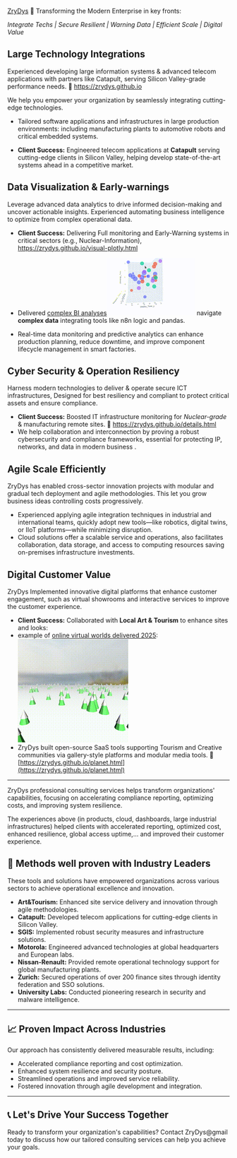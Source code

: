 
 [ZryDys](https://zrydys.github.io) 🚀 Transforming the Modern Enterprise in key fronts: 

*Integrate Techs | Secure Resilient | Warning Data | Efficient Scale | Digital Value*

## Large Technology Integrations

Experienced developing large information systems & advanced telecom applications with partners like Catapult, serving Silicon Valley-grade performance needs.  🔗 https://zrydys.github.io  

We help you empower your organization by seamlessly integrating cutting-edge technologies.

* Tailored software applications and infrastructures in large production environments: including manufacturing plants to automotive robots and critical embedded systems.
- **Client Success:** Engineered telecom applications at **Catapult** serving cutting-edge clients in Silicon Valley, helping develop state-of-the-art systems ahead in a competitive market.
 
## Data Visualization & Early-warnings

Leverage advanced data analytics to drive informed decision-making and uncover actionable insights. Experienced automating business intelligence to optimize from complex operational data.  
- **Client Success:** Delivering Full monitoring and Early-Warning systems  in critical sectors (e.g., Nuclear-Information),  https://zrydys.github.io/visual-plotly.html  

- Delivered [complex BI analyses![](anim/bi.gif)](visual-plotly.html) navigate **complex data** integrating tools like n8n logic and pandas.
 - Real-time data monitoring and predictive analytics can enhance production planning, reduce downtime, and improve component lifecycle management in smart factories.  

  

## Cyber Security & Operation Resiliency

Harness modern technologies to deliver & operate secure ICT infrastructures, Designed for best resiliency and  compliant to protect critical assets and ensure compliance.

- **Client Success:** Boosted IT infrastructure monitoring for _Nuclear-grade_ & manufacturing remote sites. 🔗 https://zrydys.github.io/details.html  
- We help collaboration and interconnection by proving a robust cybersecurity and compliance frameworks, essential for protecting IP, networks, and data in modern business .  

## Agile Scale Efficiently  

 ZryDys has enabled cross-sector innovation projects with modular and gradual tech deployment and agile methodologies.  This let you grow business ideas  controlling costs progressively. 

- Experienced applying agile integration techniques in industrial and international teams, quickly adopt new tools—like robotics, digital twins, or IIoT platforms—while minimizing disruption.  
- Cloud solutions offer a scalable service and operations, also facilitates collaboration, data storage, and access to computing resources saving on-premises infrastructure investments.  
 
## Digital Customer Value

ZryDys Implemented innovative digital platforms that enhance customer engagement, such as virtual showrooms and interactive services to improve the customer experience.  
 
- **Client Success:** Collaborated with **Local Art & Tourism** to enhance sites and looks:
- example of [online virtual worlds delivered 2025](planet.html): ![](anim/forest.gif)
- ZryDys built open-source SaaS tools supporting Tourism and Creative communities via gallery-style platforms and modular media tools.  🔗 [https://zrydys.github.io/planet.html](https://zrydys.github.io/planet.html)  


---
ZryDys professional consulting services helps transform organizations' capabilities, focusing on accelerating compliance reporting, optimizing costs, and improving system resilience.  

 
The experiences above (in products, cloud, dashboards, large industrial infrastructures) helped clients with accelerated reporting, optimized cost, enhanced resilience, global access uptime,... and improved their customer experience.  


## 🏢 **Methods well proven with Industry Leaders**

These tools and solutions have empowered organizations across various sectors to achieve operational excellence and innovation.

- **Art&Tourism:** Enhanced site service delivery and innovation through agile methodologies.
- **Catapult:** Developed telecom applications for cutting-edge clients in Silicon Valley.
- **SGIS:** Implemented robust security measures and infrastructure solutions.
- **Motorola:** Engineered advanced technologies at global headquarters and European labs.
- **Nissan-Renault:** Provided remote operational technology support for global manufacturing plants.
- **Zurich:** Secured operations of over 200 finance sites through identity federation and SSO solutions.
- **University Labs:** Conducted pioneering research in security and malware intelligence. 


---

## 📈 **Proven Impact Across Industries**

Our approach has consistently delivered measurable results, including:

- Accelerated compliance reporting and cost optimization.
- Enhanced system resilience and security posture.
- Streamlined operations and improved service reliability.
- Fostered innovation through agile development and integration. 

---

## 📞 **Let's Drive Your Success Together**

Ready to transform your organization's capabilities? Contact ZryDys@gmail today to discuss how our tailored consulting services can help you achieve your goals.
 